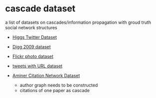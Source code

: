 # cascade dataset

a list of datasets on cascades/information propagation with groud truth social network structures

- [Higgs Twitter Dataset](https://snap.stanford.edu/data/higgs-twitter.html)

- [Digg 2009 dataset](https://www.isi.edu/~lerman/downloads/digg2009.html)

- [Flickr photo dataset](http://socialnetworks.mpi-sws.org/data-www2009.html)

- [tweets with URL dataset](http://lsir.epfl.ch/research/datasets/socialnetwork/)

- [Aminer Citation Network Dataset](https://aminer.org/citation)
  - author graph needs to be constructed
  - citations of one paper as cascade




